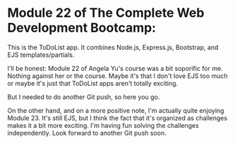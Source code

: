 # Module 22 of The Complete Web Development Bootcamp:

This is the ToDoList app. It combines Node.js, Express.js, Bootstrap, and EJS templates/partials.

I'll be honest: Module 22 of Angela Yu's course was a bit soporific for me. Nothing against her or the course. Maybe it's that I don't love EJS too much or maybe it's just that ToDoList apps aren't totally exciting.

But I needed to do another Git push, so here you go.

On the other hand, and on a more positive note, I'm actually quite enjoying Module 23. It's still EJS, but I think the fact that it's organized as challenges makes it a bit more exciting. I'm having fun solving the challenges independently. Look forward to another Git push soon.
